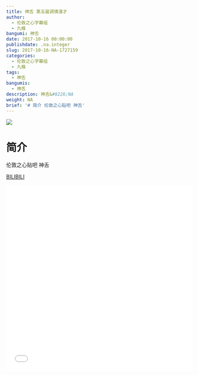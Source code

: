 ```yaml
---
title: 神舌 第五届调情漫才
author:
  - 伦敦之心字幕组
  - 九條
bangumi: 神舌
date: 2017-10-16 00:00:00
publishdate: .na.integer
slug: 2017-10-16-NA-1727159
categories:
  - 伦敦之心字幕组
  - 九條
tags:
  - 神舌
bangumis:
  - 神舌
description: 神舌&#8226;NA
weight: NA
brief: '# 简介 伦敦之心贴吧 神舌'
---
```


![](https://i.imgur.com/GpkCBTT.png)

# 简介  
伦敦之心贴吧 神舌

  [BILIBILI](https://www.bilibili.com/video/av1727159/)


<div class="vcontainer">  <iframe class='video' src="//www.bilibili.com/blackboard/player.html?aid=1727159" width="100%" height="500" frameborder="0" allowfullscreen="allowfullscreen"></iframe></div>
